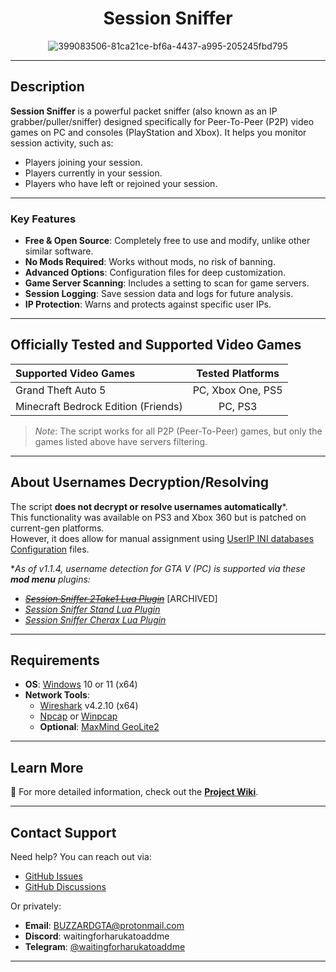 <div align="center">

# Session Sniffer

![399083506-81ca21ce-bf6a-4437-a995-205245fbd795](https://github.com/user-attachments/assets/d9d94105-d1e6-4967-9d23-f9b695364e10)

</div>

---

## Description

**Session Sniffer** is a powerful packet sniffer (also known as an IP grabber/puller/sniffer) designed specifically for Peer-To-Peer (P2P) video games on PC and consoles (PlayStation and Xbox). It helps you monitor session activity, such as:
- Players joining your session.
- Players currently in your session.
- Players who have left or rejoined your session.

---

### Key Features

- **Free & Open Source**: Completely free to use and modify, unlike other similar software.
- **No Mods Required**: Works without mods, no risk of banning.
- **Advanced Options**: Configuration files for deep customization.
- **Game Server Scanning**: Includes a setting to scan for game servers.
- **Session Logging**: Save session data and logs for future analysis.
- **IP Protection**: Warns and protects against specific user IPs.

---

## Officially Tested and Supported Video Games

| Supported Video Games               | Tested Platforms  |
| :---------------------------------- | :---------------: |
| Grand Theft Auto 5                  | PC, Xbox One, PS5 |
| Minecraft Bedrock Edition (Friends) |      PC, PS3      |

> _Note_: The script works for all P2P (Peer-To-Peer) games, but only the games listed above have servers filtering.

---

## About Usernames Decryption/Resolving

The script **does not decrypt or resolve usernames automatically**\*.  
This functionality was available on PS3 and Xbox 360 but is patched on current-gen platforms.  
However, it does allow for manual assignment using [UserIP INI databases Configuration](https://github.com/BUZZARDGTA/Session-Sniffer/blob/main/docs/SCRIPT_CONFIGURATION.md#userip-ini-databases-configuration) files.  

\*_As of v1.1.4, username detection for GTA V (PC) is supported via these **mod menu** plugins:_
- ~~_[Session Sniffer 2Take1 Lua Plugin](https://github.com/BUZZARDGTA/GTA_V_Session_Sniffer-plugin-2Take1-Lua)_~~ \[ARCHIVED\]  
- _[Session Sniffer Stand Lua Plugin](https://github.com/BUZZARDGTA/GTA_V_Session_Sniffer-plugin-Stand-Lua)_  
- _[Session Sniffer Cherax Lua Plugin](https://github.com/BUZZARDGTA/GTA_V_Session_Sniffer-plugin-Cherax-Lua)_  

---

## Requirements

- **OS**: [Windows](https://www.microsoft.com/windows) 10 or 11 (x64)
- **Network Tools**:
  - [Wireshark](https://www.wireshark.org/) v4.2.10 (x64)
  - [Npcap](https://nmap.org/npcap/) or [Winpcap](https://www.winpcap.org/)
  - **Optional**: [MaxMind GeoLite2](https://dev.maxmind.com/geoip/geolite2-free-geolocation-data/)

---

## Learn More

📖 For more detailed information, check out the [**Project Wiki**](https://github.com/BUZZARDGTA/Session-Sniffer/wiki).

---

## Contact Support

Need help? You can reach out via:
- [GitHub Issues](https://github.com/BUZZARDGTA/Session-Sniffer/issues)
- [GitHub Discussions](https://github.com/BUZZARDGTA/Session-Sniffer/discussions)

Or privately:
- **Email**: BUZZARDGTA@protonmail.com  
- **Discord**: waitingforharukatoaddme  
- **Telegram**: [@waitingforharukatoaddme](https://t.me/waitingforharukatoaddme)  

---
